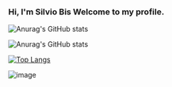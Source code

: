 ### Hi, I'm Silvio Bis Welcome to my profile.

![Anurag's GitHub stats](https://github-readme-stats.vercel.app/api?username=silviobis&theme=dark&show_icons=true)

![Anurag's GitHub stats](https://github-readme-stats.vercel.app/api?username=silviobis&show_icons=true&theme=github_dark)

[![Top Langs](https://github-readme-stats.vercel.app/api/top-langs/?username=silviobis&layout=compact)](https://github.com/anuraghazra/github-readme-stats)



![image](https://img.shields.io/badge/LinkedIn-0077B5?style=for-the-badge&logo=linkedin&logoColor=white)

